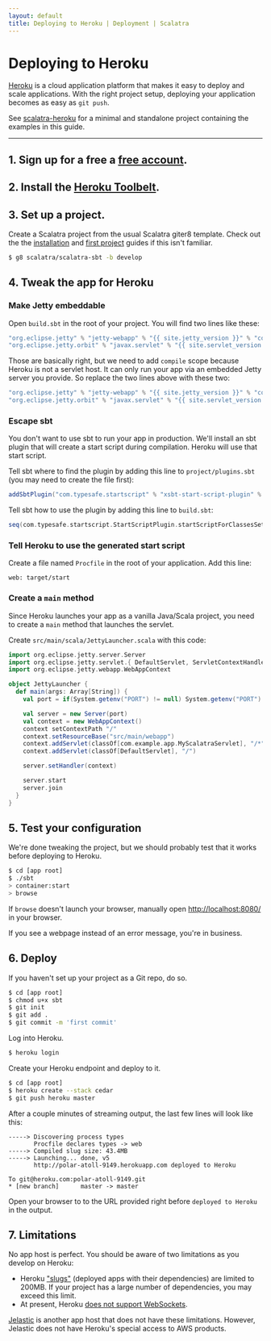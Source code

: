 ```yaml
---
layout: default
title: Deploying to Heroku | Deployment | Scalatra
---
```


<div class="page-header">
  <h1>Deploying to Heroku</h1>
</div>

[Heroku](http://www.heroku.com/) is a cloud application platform that makes it easy to deploy and scale applications. With the right project setup, deploying your application becomes as easy as `git push`.

<div class="alert alert-info">
  <span class="badge badge-info"><i class="icon-flag icon-white"></i></span>
  See
  <a href="{{site.examples}}deployment/scalatra-heroku">scalatra-heroku</a>
  for a minimal and standalone project containing the examples in this guide.
</div>

----

## 1. Sign up for a free a [free account](https://api.heroku.com/signup).

## 2. Install the [Heroku Toolbelt](https://toolbelt.herokuapp.com/).

## 3. Set up a project.

Create a Scalatra project from the usual Scalatra giter8 template.
Check out the the [installation]({{site.baseurl}}getting-started/installation.html) and [first project]({{site.baseurl}}getting-started/first-project.html) guides if this isn't familiar.

```bash
$ g8 scalatra/scalatra-sbt -b develop
```

## 4. Tweak the app for Heroku

### Make Jetty embeddable

Open `build.sbt` in the root of your project. You will find two lines like these:

```scala
"org.eclipse.jetty" % "jetty-webapp" % "{{ site.jetty_version }}" % "container",
"org.eclipse.jetty.orbit" % "javax.servlet" % "{{ site.servlet_version }}" % "container;provided;test" artifacts (Artifact("javax.servlet", "jar", "jar"))
```

Those are basically right, but we need to add `compile` scope because Heroku is not a servlet host. It can only run your app via an embedded Jetty server you provide. So replace the two lines above with these two:

```scala
"org.eclipse.jetty" % "jetty-webapp" % "{{ site.jetty_version }}" % "compile;container",
"org.eclipse.jetty.orbit" % "javax.servlet" % "{{ site.servlet_version }}" % "compile;container;provided;test" artifacts (Artifact("javax.servlet", "jar", "jar"))
```

### Escape sbt

You don't want to use sbt to run your app in production. We'll install an sbt plugin that will create a start script during compilation. Heroku will use that start script.

Tell sbt where to find the plugin by adding this line to `project/plugins.sbt` (you may need to create the file first):

```scala
addSbtPlugin("com.typesafe.startscript" % "xsbt-start-script-plugin" % "{{ site.start_script_plugin_version }}")
```

Tell sbt how to use the plugin by adding this line to `build.sbt`:

```scala
seq(com.typesafe.startscript.StartScriptPlugin.startScriptForClassesSettings: _*)
```

### Tell Heroku to use the generated start script

Create a file named `Procfile` in the root of your application.
Add this line:

```
web: target/start
```

### Create a `main` method

Since Heroku launches your app as a vanilla Java/Scala project, you need to create a `main` method that launches the servlet.

Create `src/main/scala/JettyLauncher.scala` with this code:

```scala
import org.eclipse.jetty.server.Server
import org.eclipse.jetty.servlet.{ DefaultServlet, ServletContextHandler }
import org.eclipse.jetty.webapp.WebAppContext

object JettyLauncher {
  def main(args: Array[String]) {
    val port = if(System.getenv("PORT") != null) System.getenv("PORT").toInt else 8080

    val server = new Server(port)
    val context = new WebAppContext()
    context setContextPath "/"
    context.setResourceBase("src/main/webapp")
    context.addServlet(classOf[com.example.app.MyScalatraServlet], "/*")
    context.addServlet(classOf[DefaultServlet], "/")

    server.setHandler(context)

    server.start
    server.join
  }
}
```

## 5. Test your configuration
We're done tweaking the project, but we should probably test that it works before deploying to Heroku.

```bash
$ cd [app root]
$ ./sbt
> container:start
> browse
```

If `browse` doesn't launch your browser, manually open [http://localhost:8080/](http://localhost:8080/) in your browser.

If you see a webpage instead of an error message, you're in business.

## 6. Deploy

If you haven't set up your project as a Git repo, do so.

```bash
$ cd [app root]
$ chmod u+x sbt
$ git init
$ git add .
$ git commit -m 'first commit'
```

Log into Heroku.

```bash
$ heroku login
```

Create your Heroku endpoint and deploy to it.

```bash
$ cd [app root]
$ heroku create --stack cedar
$ git push heroku master
```

After a couple minutes of streaming output, the last few lines will look like this:

```
-----> Discovering process types
       Procfile declares types -> web
-----> Compiled slug size: 43.4MB
-----> Launching... done, v5
       http://polar-atoll-9149.herokuapp.com deployed to Heroku
              
To git@heroku.com:polar-atoll-9149.git
* [new branch]      master -> master
```

Open your browser to to the URL provided right before `deployed to Heroku` in the output.

## 7. Limitations
No app host is perfect. You should be aware of two limitations as you develop on Heroku:

- Heroku ["slugs"](https://devcenter.heroku.com/articles/slug-compiler) (deployed apps with their dependencies) are limited to 200MB.
If your project has a large number of dependencies, you may exceed this limit.
- At present, Heroku [does not support WebSockets](https://devcenter.heroku.com/articles/http-routing#websockets).

[Jelastic](jelastic.html) is another app host that does not have these limitations.
However, Jelastic does not have Heroku's special access to AWS products.
